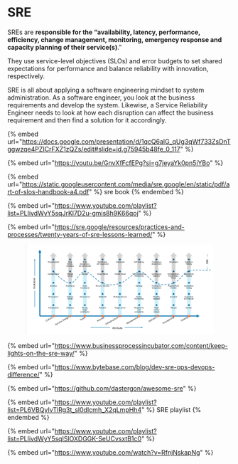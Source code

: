 # SRE

SREs are **responsible for the “availability, latency, performance, efficiency, change management, monitoring, emergency response and capacity planning of their service(s)**.”&#x20;

They use service-level objectives (SLOs) and error budgets to set shared expectations for performance and balance reliability with innovation, respectively.



SRE is all about applying a software engineering mindset to system administration. As a software engineer, you look at the business requirements and develop the system. Likewise, a Service Reliability Engineer needs to look at how each disruption can affect the business requirement and then find a solution for it accordingly.



{% embed url="https://docs.google.com/presentation/d/1qcQ6alG_qUg3qWf733ZsDnTggwzqe4PZICrFXZ1zQZs/edit#slide=id.g75945b48fe_0_117" %}

{% embed url="https://youtu.be/GnvXfFcfEPg?si=g7jeyaYk0pn5iYBo" %}

{% embed url="https://static.googleusercontent.com/media/sre.google/en/static/pdf/art-of-slos-handbook-a4.pdf" %}
sre book
{% endembed %}



{% embed url="https://www.youtube.com/playlist?list=PLIivdWyY5sqJrKl7D2u-gmis8h9K66qoj" %}

{% embed url="https://sre.google/resources/practices-and-processes/twenty-years-of-sre-lessons-learned/" %}

<div data-full-width="true">

<figure><img src="../.gitbook/assets/image (1) (1) (1) (1) (1) (1) (1) (1) (1) (1) (1).png" alt=""><figcaption></figcaption></figure>

</div>

{% embed url="https://www.businessprocessincubator.com/content/keep-lights-on-the-sre-way/" %}

{% embed url="https://www.bytebase.com/blog/dev-sre-ops-devops-difference/" %}

{% embed url="https://github.com/dastergon/awesome-sre" %}

{% embed url="https://www.youtube.com/playlist?list=PL6VBQyIvTlRg3t_sl0dIcmh_X2qLmpHh4" %}
SRE playlist
{% endembed %}

{% embed url="https://www.youtube.com/playlist?list=PLIivdWyY5sqISlOXDGGK-SeUCvsxtB1c0" %}

{% embed url="https://www.youtube.com/watch?v=RfnjNskapNg" %}
